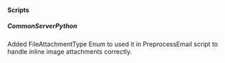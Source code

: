 
#### Scripts

##### CommonServerPython

Added FileAttachmentType Enum to used it in PreprocessEmail script to handle inline image attachments correctly.

